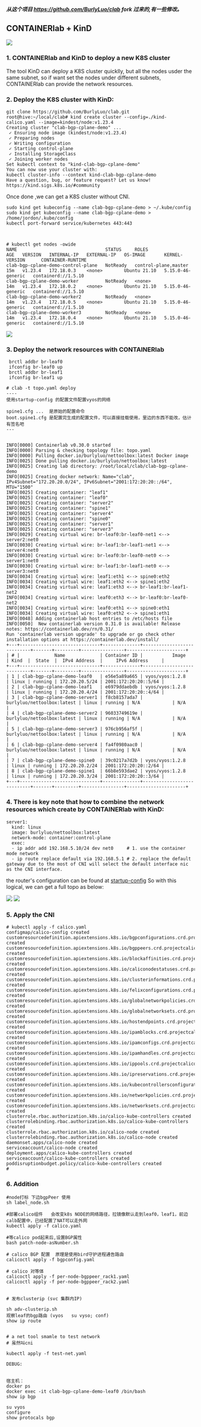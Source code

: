 ##### 从这个项目  https://github.com/BurlyLuo/clab fork 过来的,有一些修改。


## CONTAINERlab + KinD
![](https://github.com/bigjordon/kind-clab-calico/blob/main/KinD.png)
### 1. CONTAINERlab and KinD to deploy a new K8S cluster
The tool KinD can deploy a K8S cluster quicklly, but all the nodes usder the same subnet, so if want set the nodes under different subnets, CONTAINERlab can provide the network resources.

### 2. Deploy the K8S cluster with KinD:
```
git clone https://github.com/BurlyLuo/clab.git
root@hive:~/local/clab# kind create cluster --config=./kind-calico.yaml --image=kindest/node:v1.23.4
Creating cluster "clab-bgp-cplane-demo" ...
 ✓ Ensuring node image (kindest/node:v1.23.4) 
 ✓ Preparing nodes      
 ✓ Writing configuration 
 ✓ Starting control-plane ️ 
 ✓ Installing StorageClass 
 ✓ Joining worker nodes 
Set kubectl context to "kind-clab-bgp-cplane-demo"
You can now use your cluster with:
kubectl cluster-info --context kind-clab-bgp-cplane-demo
Have a question, bug, or feature request? Let us know! https://kind.sigs.k8s.io/#community 
``` 
Once done ,we can get a K8S cluster without CNI.
```
sudo kind get kubeconfig --name clab-bgp-cplane-demo > ~/.kube/config
sudo kind get kubeconfig --name clab-bgp-cplane-demo > /home/jordon/.kube/config
kubectl port-forward service/kubernetes 443:443



# kubectl get nodes -owide 
NAME                                 STATUS     ROLES                  AGE   VERSION   INTERNAL-IP   EXTERNAL-IP   OS-IMAGE       KERNEL-VERSION      CONTAINER-RUNTIME
clab-bgp-cplane-demo-control-plane   NotReady   control-plane,master   15m   v1.23.4   172.18.0.3    <none>        Ubuntu 21.10   5.15.0-46-generic   containerd://1.5.10
clab-bgp-cplane-demo-worker          NotReady   <none>                 14m   v1.23.4   172.18.0.2    <none>        Ubuntu 21.10   5.15.0-46-generic   containerd://1.5.10
clab-bgp-cplane-demo-worker2         NotReady   <none>                 14m   v1.23.4   172.18.0.5    <none>        Ubuntu 21.10   5.15.0-46-generic   containerd://1.5.10
clab-bgp-cplane-demo-worker3         NotReady   <none>                 14m   v1.23.4   172.18.0.4    <none>        Ubuntu 21.10   5.15.0-46-generic   containerd://1.5.10
```

![](https://github.com/bigjordon/kind-clab-calico/blob/main/CONTAINERlab.png)
### 3. Deploy the network resources with CONTAINERlab
```
 brctl addbr br-leaf0
 ifconfig br-leaf0 up
 brctl addbr br-leaf1
 ifconfig br-leaf1 up

# clab -t topo.yaml deploy 
----
使用startup-config 的配置文件配置vyos的网络

spine1.cfg ...  是原始的配置命令
boot.spine1.cfg 是配置完生成的配置文件，可以直接挂载使用，里边的东西不能改，估计有签名吧
---


INFO[0000] Containerlab v0.30.0 started                 
INFO[0000] Parsing & checking topology file: topo.yaml  
INFO[0000] Pulling docker.io/burlyluo/nettoolbox:latest Docker image 
INFO[0025] Done pulling docker.io/burlyluo/nettoolbox:latest 
INFO[0025] Creating lab directory: /root/local/clab/clab-bgp-cplane-demo 
INFO[0025] Creating docker network: Name="clab", IPv4Subnet="172.20.20.0/24", IPv6Subnet="2001:172:20:20::/64", MTU="1500" 
INFO[0025] Creating container: "leaf1"                  
INFO[0025] Creating container: "leaf0"                  
INFO[0025] Creating container: "server2"                
INFO[0025] Creating container: "spine1"                 
INFO[0025] Creating container: "server4"                
INFO[0025] Creating container: "spine0"                 
INFO[0025] Creating container: "server1"                
INFO[0025] Creating container: "server3"                
INFO[0029] Creating virtual wire: br-leaf0:br-leaf0-net1 <--> server2:net0 
INFO[0030] Creating virtual wire: br-leaf1:br-leaf1-net1 <--> server4:net0 
INFO[0030] Creating virtual wire: br-leaf0:br-leaf0-net0 <--> server1:net0 
INFO[0030] Creating virtual wire: br-leaf1:br-leaf1-net0 <--> server3:net0 
INFO[0034] Creating virtual wire: leaf1:eth1 <--> spine0:eth2 
INFO[0034] Creating virtual wire: leaf1:eth2 <--> spine1:eth2 
INFO[0034] Creating virtual wire: leaf1:eth3 <--> br-leaf1:br-leaf1-net2 
INFO[0034] Creating virtual wire: leaf0:eth3 <--> br-leaf0:br-leaf0-net2 
INFO[0034] Creating virtual wire: leaf0:eth1 <--> spine0:eth1 
INFO[0034] Creating virtual wire: leaf0:eth2 <--> spine1:eth1 
INFO[0048] Adding containerlab host entries to /etc/hosts file 
INFO[0050]  New containerlab version 0.31.0 is available! Release notes: https://containerlab.dev/rn/0.31/
Run 'containerlab version upgrade' to upgrade or go check other installation options at https://containerlab.dev/install/ 
+---+------------------------------+--------------+----------------------------+-------+---------+----------------+----------------------+
| # |             Name             | Container ID |           Image            | Kind  |  State  |  IPv4 Address  |     IPv6 Address     |
+---+------------------------------+--------------+----------------------------+-------+---------+----------------+----------------------+
| 1 | clab-bgp-cplane-demo-leaf0   | e56e5a89a665 | vyos/vyos:1.2.8            | linux | running | 172.20.20.5/24 | 2001:172:20:20::5/64 |
| 2 | clab-bgp-cplane-demo-leaf1   | e6979ddaebdb | vyos/vyos:1.2.8            | linux | running | 172.20.20.4/24 | 2001:172:20:20::4/64 |
| 3 | clab-bgp-cplane-demo-server1 | f8cb8157ada7 | burlyluo/nettoolbox:latest | linux | running | N/A            | N/A                  |
| 4 | clab-bgp-cplane-demo-server2 | 96033749619e | burlyluo/nettoolbox:latest | linux | running | N/A            | N/A                  |
| 5 | clab-bgp-cplane-demo-server3 | 976cb956af5f | burlyluo/nettoolbox:latest | linux | running | N/A            | N/A                  |
| 6 | clab-bgp-cplane-demo-server4 | fa4f0980aac0 | burlyluo/nettoolbox:latest | linux | running | N/A            | N/A                  |
| 7 | clab-bgp-cplane-demo-spine0  | 39c0217a7d2b | vyos/vyos:1.2.8            | linux | running | 172.20.20.2/24 | 2001:172:20:20::2/64 |
| 8 | clab-bgp-cplane-demo-spine1  | 66b8e593dae2 | vyos/vyos:1.2.8            | linux | running | 172.20.20.3/24 | 2001:172:20:20::3/64 |
+---+------------------------------+--------------+----------------------------+-------+---------+----------------+----------------------+
```

### 4. There is key note that how to combine the network resources which create by CONTAINERlab with KinD:
    server1:
      kind: linux
      image: burlyluo/nettoolbox:latest
      network-mode: container:control-plane
      exec:
      - ip addr add 192.168.5.10/24 dev net0     # 1. use the container mode network
      - ip route replace default via 192.168.5.1 # 2. replace the default gateway due to the most of CNI will select the default interface nic as the CNI interface.
 
 the router's configuration can be found at [startup-config](https://github.com/BurlyLuo/clab/tree/master/startup-config)
So with this logical, we can get a full topo as below:

![](https://github.com/bigjordon/kind-clab-calico/blob/main/TOPO.png)
![](https://github.com/bigjordon/kind-clab-calico/blob/main/net-topo.png)



### 5. Apply the CNI
```
# kubectl apply -f calico.yaml 
configmap/calico-config created
customresourcedefinition.apiextensions.k8s.io/bgpconfigurations.crd.projectcalico.org created
customresourcedefinition.apiextensions.k8s.io/bgppeers.crd.projectcalico.org created
customresourcedefinition.apiextensions.k8s.io/blockaffinities.crd.projectcalico.org created
customresourcedefinition.apiextensions.k8s.io/caliconodestatuses.crd.projectcalico.org created
customresourcedefinition.apiextensions.k8s.io/clusterinformations.crd.projectcalico.org created
customresourcedefinition.apiextensions.k8s.io/felixconfigurations.crd.projectcalico.org created
customresourcedefinition.apiextensions.k8s.io/globalnetworkpolicies.crd.projectcalico.org created
customresourcedefinition.apiextensions.k8s.io/globalnetworksets.crd.projectcalico.org created
customresourcedefinition.apiextensions.k8s.io/hostendpoints.crd.projectcalico.org created
customresourcedefinition.apiextensions.k8s.io/ipamblocks.crd.projectcalico.org created
customresourcedefinition.apiextensions.k8s.io/ipamconfigs.crd.projectcalico.org created
customresourcedefinition.apiextensions.k8s.io/ipamhandles.crd.projectcalico.org created
customresourcedefinition.apiextensions.k8s.io/ippools.crd.projectcalico.org created
customresourcedefinition.apiextensions.k8s.io/ipreservations.crd.projectcalico.org created
customresourcedefinition.apiextensions.k8s.io/kubecontrollersconfigurations.crd.projectcalico.org created
customresourcedefinition.apiextensions.k8s.io/networkpolicies.crd.projectcalico.org created
customresourcedefinition.apiextensions.k8s.io/networksets.crd.projectcalico.org created
clusterrole.rbac.authorization.k8s.io/calico-kube-controllers created
clusterrolebinding.rbac.authorization.k8s.io/calico-kube-controllers created
clusterrole.rbac.authorization.k8s.io/calico-node created
clusterrolebinding.rbac.authorization.k8s.io/calico-node created
daemonset.apps/calico-node created
serviceaccount/calico-node created
deployment.apps/calico-kube-controllers created
serviceaccount/calico-kube-controllers created
poddisruptionbudget.policy/calico-kube-controllers created
# 
```
### 6. Addition
```
#node打标 下边bgpPeer 使用
sh label_node.sh

#部署calico组件   会改变k8s NODE的网络路径，拉镜像默认走到leaf0，leaf1，前边calb配置中，已经配置了NAT可以走外网
kubectl apply -f calico.yaml

#等calico pod起来后,设置BGP属性
bash patch-node-asNumber.sh

# calico BGP 配置  原理是使用bird守护进程通告路由
calicoctl apply -f bgpconfig.yaml

# calico 对等体
calicoctl apply -f per-node-bgppeer_rack1.yaml
calicoctl apply -f per-node-bgppeer_rack2.yaml


# 发布clusterip (svc 集群内IP)

sh adv-clusterip.sh
观察leaf的bgp路由 (vyos   su vyso; conf)
show ip route


# a net tool smamle to test network
# 虽然叫cni

kubectl apply -f test-net.yaml

```



```
DEBUG:


宿主机：
docker ps
docker exec -it clab-bgp-cplane-demo-leaf0 /bin/bash
show ip bgp

su vyos
configure
show protocals bgp

```
